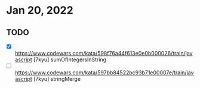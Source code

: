 # Jan 20, 2022

## TODO

* [x] <https://www.codewars.com/kata/598f76a44f613e0e0b000026/train/javascript> [7kyu] sumOfIntegersInString
* [ ] <https://www.codewars.com/kata/597bb84522bc93b71e00007e/train/javascript> [7kyu] stringMerge